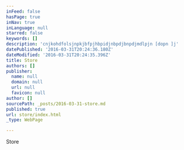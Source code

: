 ```yaml
---
inFeed: false
hasPage: true
inNav: true
inLanguage: null
starred: false
keywords: []
description: 'cnjkohdfolsjnpkjbfpjhbpidjnbpdjbnpdjmdlpjn [dopn ]j'
datePublished: '2016-03-31T20:24:36.180Z'
dateModified: '2016-03-31T20:24:35.396Z'
title: Store
authors: []
publisher:
  name: null
  domain: null
  url: null
  favicon: null
author: []
sourcePath: _posts/2016-03-31-store.md
published: true
url: store/index.html
_type: WebPage

---
```

Store